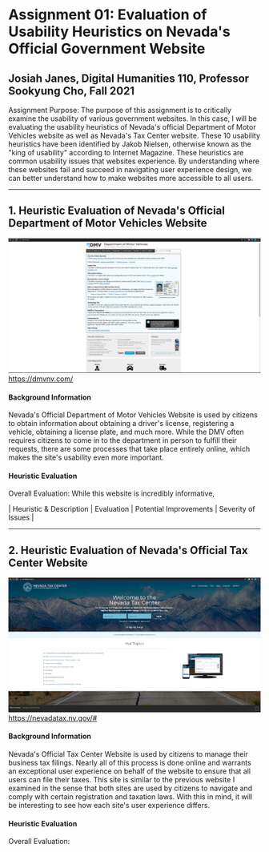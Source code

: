 # Assignment 01: Evaluation of Usability Heuristics on Nevada's Official Government Website

## Josiah Janes, Digital Humanities 110, Professor Sookyung Cho, Fall 2021

Assignment Purpose: The purpose of this assignment is to critically examine the usability of various government websites. In this case, I will be evaluating the usability heuristics of Nevada's official Department of Motor Vehicles website as well as Nevada's Tax Center website. These 10 usability heuristics have been identified by Jakob Nielsen, otherwise known as the "king of usability" according to Internet Magazine. These heuristics are common usability issues that websites experience. By understanding where these websites fail and succeed in navigating user experience design, we can better understand how to make websites more accessible to all users.

---

## 1. Heuristic Evaluation of Nevada's Official Department of Motor Vehicles Website
![Screenshot of Nevada DMV Website](nevadadmv.png)
https://dmvnv.com/

#### Background Information

Nevada's Official Department of Motor Vehicles Website is used by citizens to obtain information about obtaining a driver's license, registering a vehicle, obtaining a license plate, and much more. While the DMV often requires citizens to come in to the department in person to fulfill their requests, there are some processes that take place entirely online, which makes the site's usability even more important.

#### Heuristic Evaluation

Overall Evaluation: While this website is incredibly informative, 

| Heuristic & Description | Evaluation | Potential Improvements | Severity of Issues |

---

## 2. Heuristic Evaluation of Nevada's Official Tax Center Website
![Screenshot of Nevada Tax Center Website](nevadatax.jpg)
https://nevadatax.nv.gov/#

#### Background Information

Nevada's Official Tax Center Website is used by citizens to manage their business tax filings. Nearly all of this process is done online and warrants an exceptional user experience on behalf of the website to ensure that all users can file their taxes. This site is similar to the previous website I examined in the sense that both sites are used by citizens to navigate and comply with certain registration and taxation laws. With this in mind, it will be interesting to see how each site's user experience differs.

#### Heuristic Evaluation

Overall Evaluation: 
